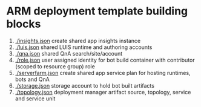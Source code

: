 # ARM deployment template building blocks

1. [./insights.json](./insights.json) create shared app insights instance
1. [./luis.json](./luis.json) shared LUIS runtime and authoring accounts
1. [./qna.json](./qna.json) shared QnA search/site/account
1. [./role.json](./role.json) user assigned identity for bot build container with contributor (scoped to resource group) role
1. [./serverfarm.json](./serverfarm.json) create shared app service plan for hosting runtimes, bots and QnA
1. [./storage.json](./storage.json) storage account to hold bot built artifacts
1. [./topology.json](./topology.json) deployment manager artifact source, topology, service and service unit
